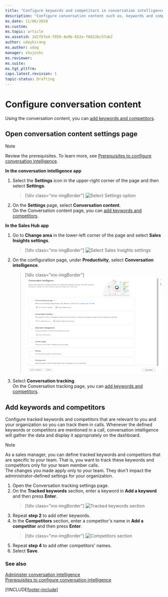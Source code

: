 ```yaml
---
title: "Configure keywords and competitors in conversation intelligence | MicrosoftDocs"
description: "Configure conversation content such as, keywords and competitors to track in conversation intelligence."
ms.date: 11/06/2020
ms.custom: 
ms.topic: article
ms.assetid: 2d1fb7e4-f059-4e9b-b52e-f6023bc57ab2
author: udaykirang
ms.author: udag
manager: shujoshi
ms.reviewer: 
ms.suite: 
ms.tgt_pltfrm: 
caps.latest.revision: 1
topic-status: Drafting
---
```


# Configure conversation content   
Using the conversation content, you can [add keywords and competitors](#add-keywords-and-competitors).

## Open conversation content settings page    
> [!NOTE]
> Review the prerequisites. To learn more, see [Prerequisites to configure conversation intelligence](prereq-sales-insights-app.md).    

**In the conversation intelligence app**   

1.	Select the **Settings** icon in the upper-right corner of the page and then select **Settings**.  
    > [!div class="mx-imgBorder"]
    > ![Select Settings option](media/si-app-admin-select-settings.png "Select Settings option")  
2.	On the **Settings** page, select **Conversation content**.    
    On the Conversation content page, you can [add keywords and competitors](#add-keywords-and-competitors).  
    

**In the Sales Hub app**  
1.	Go to **Change area** in the lower-left corner of the page and select **Sales Insights settings**.  
    > [!div class="mx-imgBorder"]
    > ![Select Sales Insights settings](media/si-admin-change-area-sales-insights-settings.png "Select Sales Insights settings")  
    
2.	On the configuration page, under **Productivity**, select **Conversation intelligence**.  
    > [!div class="mx-imgBorder"]
    > ![Conversation intelligence configuration page](media/ci-admin-config-page.png "Conversation intelligence configuration page")
    
3.	Select **Conversation tracking**.          
    On the Conversation tracking page, you can [add keywords and competitors](#add-keywords-and-competitors).

## Add keywords and competitors    
Configure tracked keywords and competitors that are relevant to you and your organization so you can track them in calls. Whenever the defined keywords or competitors are mentioned in a call, conversation intelligence will gather the data and display it appropriately on the dashboard.  

> [!NOTE]
> As a sales manager, you can define tracked keywords and competitors that are specific to your team. That is, you want to track these keywords and competitors only for your team member calls. <br/>
> The changes you made apply only to your team. They don't impact the administrator-defined settings for your organization.    

1. Open the Conversation tracking settings page.	
2. On the **Tracked keywords** section, enter a keyword in **Add a keyword** and then press **Enter**.  
    > [!div class="mx-imgBorder"]
    > ![Tracked keywords section](media/si-app-admin-enter-tracked-keywords.png "Tracked keywords section")   
3.	Repeat **step 2** to add other keywords.  
4.	In the **Competitors** section, enter a competitor's name in **Add a competitor** and then press **Enter**.   
    > [!div class="mx-imgBorder"]
    > ![Competitors section](media/si-app-admin-enter-competitors.png "Competitors section")    
5.	Repeat **step 4** to add other competitors' names.  
6.	Select **Save**.

### See also

[Administer conversation intelligence](./intro-admin-guide-sales-insights.md)   
[Prerequisites to configure conversation intelligence](prereq-sales-insights-app.md)


[!INCLUDE[footer-include](../includes/footer-banner.md)]
